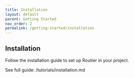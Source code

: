 ```yaml
---
title: Installation
layout: default
parent: Getting Started
nav_order: 2
permalink: /getting-started/installation
---
```


## Installation

Follow the installation guide to set up Routier in your project.

See full guide: /tutorials/installation.md
